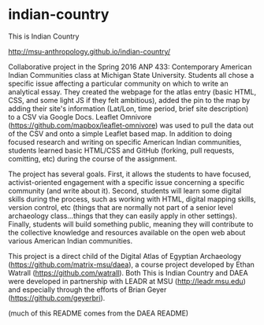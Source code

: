 indian-country
====

This is Indian Country

http://msu-anthropology.github.io/indian-country/

Collaborative project in the Spring 2016 ANP 433: Contemporary American Indian Communities class at Michigan State University. Students all chose a specific issue affecting a particular community on which to write an analytical essay. They created the webpage for the atlas entry (basic HTML, CSS, and some light JS if they felt ambitious), added the pin to the map by adding their site's information (Lat/Lon, time period, brief site description) to a CSV via Google Docs.  Leaflet Omnivore (https://github.com/mapbox/leaflet-omnivore) was used to pull the data out of the CSV and onto a simple Leaflet based map.  In addition to doing focused research and writing on specific American Indian communities, students learned basic HTML/CSS and GitHub (forking, pull requests, comitting, etc) during the course of the assignment.  

The project has several goals.  First, it allows the students to have focused, activist-oriented engagement with a specific issue concerning a specific community (and write about it).  Second, students will learn some digital skills during the process, such as working with HTML, digital mapping skills, version control, etc (things that are normally not part of a senior level archaeology class...things that they can easily apply in other settings). Finally, students will build something public, meaning they will contribute to the collective knowledge and resources available on the open web about various American Indian communities.

This project is a direct child of the Digital Atlas of Egyptian Archaeology (https://github.com/matrix-msu/daea), a course project developed by Ethan Watrall (https://github.com/watrall). Both This is Indian Country and DAEA were developed in partnership with LEADR at MSU (http://leadr.msu.edu) and especially through the efforts of Brian Geyer (https://github.com/geyerbri).

(much of this README comes from the DAEA README)
